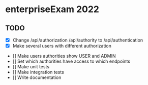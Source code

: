 # enterpriseExam 2022

## TODO
- [x] Change /api/authorization /api/authority to /api/authentication 
- [x] Make several users with different authorization
- [] Make users authorities show USER and ADMIN
- [] Set which authorities have access to which endpoints
- [] Make unit tests
- [] Make integration tests
- [] Write documentation
